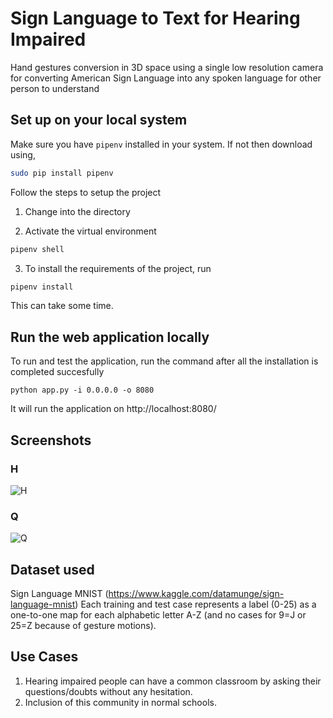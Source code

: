 # Sign Language to Text for Hearing Impaired

Hand gestures conversion in 3D space using a single low resolution camera for converting American Sign Language into any spoken language for other person to understand

## Set up on your local system

Make sure you have `pipenv` installed in your system. If not then download using,

```bash
sudo pip install pipenv
```

Follow the steps to setup the project

1. Change into the directory

2. Activate the virtual environment

```bash
pipenv shell
```

3. To install the requirements of the project, run

```bash
pipenv install
```

This can take some time.

## Run the web application locally

To run and test the application, run the command after all the installation is completed succesfully

```
python app.py -i 0.0.0.0 -o 8080
```

It will run the application on http://localhost:8080/

## Screenshots

### H

![H](https://user-images.githubusercontent.com/33135343/93141668-3a664e80-f702-11ea-9f48-cfced771335d.png)

### Q

![Q](https://user-images.githubusercontent.com/33135343/93141670-3afee500-f702-11ea-95c5-11f57b02e75b.png)

## Dataset used

Sign Language MNIST (https://www.kaggle.com/datamunge/sign-language-mnist)
Each training and test case represents a label (0-25) as a one-to-one map for each alphabetic letter A-Z (and no cases for 9=J or 25=Z because of gesture motions).

## Use Cases

1. Hearing impaired people can have a common classroom by asking their questions/doubts without any hesitation.
2. Inclusion of this community in normal schools.

